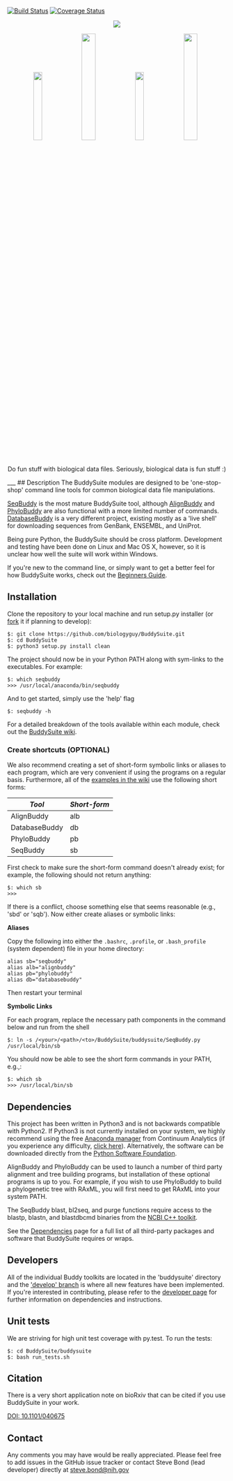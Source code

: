 [![Build Status](https://travis-ci.org/biologyguy/BuddySuite.svg?branch=develop)](https://travis-ci.org/biologyguy/BuddySuite)
[![Coverage Status](https://coveralls.io/repos/github/biologyguy/BuddySuite/badge.svg?branch=develop)](https://coveralls.io/github/biologyguy/BuddySuite?branch=develop)
<p align="center"><a href="https://github.com/biologyguy/BuddySuite/wiki">
<img src="https://raw.githubusercontent.com/biologyguy/BuddySuite/master/workshop/images/BuddySuite-logo.gif" /></a></p>
<p align="center">
<a href="https://github.com/biologyguy/BuddySuite/wiki/SeqBuddy"><img src="https://raw.githubusercontent.com/biologyguy/BuddySuite/master/workshop/images/SeqBuddy-logo.gif" width=20%/></a>
<a href="https://github.com/biologyguy/BuddySuite/wiki/AlignBuddy"><img src="https://raw.githubusercontent.com/biologyguy/BuddySuite/master/workshop/images/AlignBuddy-logo.gif" width=25%/></a>
<a href="https://github.com/biologyguy/BuddySuite/wiki/DatabaseBuddy"><img src="https://raw.githubusercontent.com/biologyguy/BuddySuite/master/workshop/images/DBBuddy-logo.gif" width=20%/></a>
<a href="https://github.com/biologyguy/BuddySuite/wiki/PhyloBuddy"><img src="https://raw.githubusercontent.com/biologyguy/BuddySuite/master/workshop/images/PhyloBuddy-logo.gif" width=25%/></a>
</p>
<p align="center">Do fun stuff with biological data files. Seriously, biological data is fun stuff :)</p>
___
## Description
The BuddySuite modules are designed to be 'one-stop-shop' command line tools for common biological data file
 manipulations.

[SeqBuddy](https://github.com/biologyguy/BuddySuite/wiki/SeqBuddy) is the most mature BuddySuite tool, although
 [AlignBuddy](https://github.com/biologyguy/BuddySuite/wiki/AlignBuddy) and
 [PhyloBuddy](https://github.com/biologyguy/BuddySuite/wiki/PhyloBuddy) are also functional with a more limited number
 of commands. [DatabaseBuddy](https://github.com/biologyguy/BuddySuite/wiki/DatabaseBuddy) is a very different project,
 existing mostly as a 'live shell' for downloading sequences from GenBank, ENSEMBL, and UniProt.

Being pure Python, the BuddySuite should be cross platform. Development and testing have been done on Linux
 and Mac OS X, however, so it is unclear how well the suite will work within Windows. 
 
If you're new to the command line, or simply want to get a better feel for how BuddySuite works, check out the [Beginners Guide](https://github.com/biologyguy/BuddySuite/wiki/Beginners-Guide).

## Installation 
Clone the repository to your local machine and run setup.py installer (or
 [fork](https://help.github.com/articles/fork-a-repo/) it if planning to develop):

    $: git clone https://github.com/biologyguy/BuddySuite.git
    $: cd BuddySuite
    $: python3 setup.py install clean
    
The project should now be in your Python PATH along with sym-links to the executables. For example:
 
    $: which seqbuddy
    >>> /usr/local/anaconda/bin/seqbuddy

And to get started, simply use the 'help' flag

    $: seqbuddy -h

For a detailed breakdown of the tools available within each module, check out the
 [BuddySuite wiki](https://github.com/biologyguy/BuddySuite/wiki).
 
### Create shortcuts (OPTIONAL)
We also recommend creating a set of short-form symbolic links or aliases to each program, which are very convenient if
 using the programs on a regular basis. Furthermore, all of the 
 [examples in the wiki](https://github.com/biologyguy/buddysuite/wiki) use the following short forms:

*Tool* | *Short-form*
---------- | -------- 
AlignBuddy | alb
DatabaseBuddy | db
PhyloBuddy | pb
SeqBuddy | sb
 
First check to make sure the short-form command doesn't already exist; for example, the
 following should not return anything:
 
    $: which sb
    >>>

If there is a conflict, choose something else that seems reasonable (e.g., 'sbd' or 'sqb'). Now either create aliases
 or symbolic links:

**Aliases**

Copy the following into either the `.bashrc`, `.profile`, or `.bash_profile` (system dependent) file in your home directory:
  
    alias sb="seqbuddy"
    alias alb="alignbuddy"
    alias pb="phylobuddy"
    alias db="databasebuddy"

Then restart your terminal

**Symbolic Links**

For each program, replace the necessary path components in the command below and run from the shell

    $: ln -s /<your>/<path>/<to>/BuddySuite/buddysuite/SeqBuddy.py /usr/local/bin/sb

You should now be able to see the short form commands in your PATH, e.g.,:

    $: which sb
    >>> /usr/local/bin/sb

## Dependencies
This project has been written in Python3 and is not backwards compatible with Python2. If Python3 is not currently
 installed on your system, we highly recommend using the free [Anaconda manager](http://continuum.io/downloads#py34)
 from Continuum Analytics (if you experience any difficulty, 
 [click here](https://github.com/biologyguy/BuddySuite/wiki/anaconda)). Alternatively, the software can be downloaded 
 directly from the [Python Software Foundation](https://www.python.org/downloads/).

AlignBuddy and PhyloBuddy can be used to launch a number of third party alignment and tree building programs, but
 installation of these optional programs is up to you. For example, if you wish to use PhyloBuddy to build a 
 phylogenetic tree with RAxML, you will first need to get RAxML into your system PATH. 

The SeqBuddy blast, bl2seq, and purge functions require access to the blastp, blastn, and blastdbcmd binaries from the
 [NCBI C++ toolkit](http://www.ncbi.nlm.nih.gov/IEB/ToolBox/CPP_DOC/).
 
See the [Dependencies](https://github.com/biologyguy/BuddySuite/wiki/Dependencies) page for a full list of all
 third-party packages and software that BuddySuite requires or wraps.
 
## Developers
All of the individual Buddy toolkits are located in the 'buddysuite' directory and the 
 ['develop' branch](https://github.com/biologyguy/BuddySuite/tree/develop) is where all new features have been
 implemented. If you're interested in contributing, please refer to the
 [developer page](https://github.com/biologyguy/BuddySuite/wiki/Developers) for further information on dependencies
 and instructions.

## Unit tests
We are striving for high unit test coverage with py.test. To run the tests:

    $: cd BuddySuite/buddysuite
    $: bash run_tests.sh

## Citation
There is a very short application note on bioRxiv that can be cited if you use BuddySuite in your work.

[DOI: 10.1101/040675](http://dx.doi.org/10.1101/040675)

## Contact
Any comments you may have would be really appreciated. Please feel free to add issues in the GitHub issue tracker or
 contact Steve Bond (lead developer) directly at [steve.bond@nih.gov](mailto:steve.bond@nih.gov)
